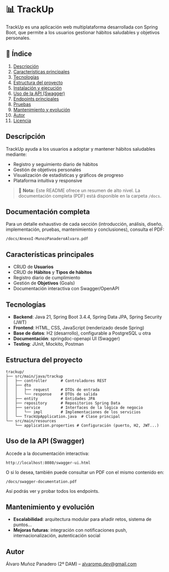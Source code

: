 # 📊 TrackUp

TrackUp es una aplicación web multiplataforma desarrollada con Spring Boot, que permite a los usuarios gestionar hábitos saludables y objetivos personales.

## 📝 Índice

1. [Descripción](#descripción)
2. [Características principales](#características-principales)
3. [Tecnologías](#tecnologías)
4. [Estructura del proyecto](#estructura-del-proyecto)
5. [Instalación y ejecución](#instalación-y-ejecución)
6. [Uso de la API (Swagger)](#uso-de-la-api-swagger)
7. [Endpoints principales](#endpoints-principales)
8. [Pruebas](#pruebas)
9. [Mantenimiento y evolución](#mantenimiento-y-evolución)
10. [Autor](#autor)
11. [Licencia](#licencia)

## Descripción

TrackUp ayuda a los usuarios a adoptar y mantener hábitos saludables mediante:

- Registro y seguimiento diario de hábitos  
- Gestión de objetivos personales  
- Visualización de estadísticas y gráficos de progreso  
- Plataforma intuitiva y responsive  

> 🚀 **Nota:** Este README ofrece un resumen de alto nivel. La documentación completa (PDF) está disponible en la carpeta `/docs`.

## Documentación completa

Para un detalle exhaustivo de cada sección (introducción, análisis, diseño, implementación, pruebas, mantenimiento y conclusiones), consulta el PDF:

```
/docs/AnexoI-MunozPanaderoAlvaro.pdf
```

## Características principales

- CRUD de **Usuarios**  
- CRUD de **Hábitos** y **Tipos de hábitos**  
- Registro diario de cumplimiento  
- Gestión de **Objetivos** (Goals)  
- Documentación interactiva con Swagger/OpenAPI  

## Tecnologías

- **Backend**: Java 21, Spring Boot 3.4.4, Spring Data JPA, Spring Security (JWT)  
- **Frontend**: HTML, CSS, JavaScript (renderizado desde Spring)  
- **Base de datos**: H2 (desarrollo), configurable a PostgreSQL u otra  
- **Documentación**: springdoc-openapi UI (Swagger)  
- **Testing**: JUnit, Mockito, Postman  

## Estructura del proyecto

```
trackup/
├── src/main/java/trackup
│   ├── controller      # Controladores REST
│   ├── dto
│   │   ├── request     # DTOs de entrada
│   │   └── response    # DTOs de salida
│   ├── entity          # Entidades JPA
│   ├── repository      # Repositorios Spring Data
│   ├── service         # Interfaces de la lógica de negocio
│   │   └── impl        # Implementaciones de los servicios
│   └── TrackUpApplication.java  # Clase principal
└── src/main/resources
    └── application.properties # Configuración (puerto, H2, JWT...)
```

<!--
## Instalación y ejecución

1. Clona el repositorio:  
   ```bash
   git clone https://github.com/tu-usuario/trackup.git
   cd trackup
   ```
2. Ejecuta con Maven:  
   ```bash
   ./mvnw spring-boot:run
   ```
3. La aplicación estará disponible en `http://localhost:8080`.
-->

## Uso de la API (Swagger)

Accede a la documentación interactiva:

```
http://localhost:8080/swagger-ui.html
```

O si lo desea, también puede consultar un PDF con el mismo contenido en:

```
/docs/swagger-documentation.pdf
```

Así podrás ver y probar todos los endpoints.

<!--
## Pruebas

- **Unitarias**: JUnit + Mockito para servicios y controladores.  
- **Integración**: `@SpringBootTest` para flujos completos.  
- **Manual**: Colecciones de Postman disponibles en `/postman`.  

> En próximas entregas se ampliarán las pruebas unitarias y de integración.
-->

## Mantenimiento y evolución

- **Escalabilidad**: arquitectura modular para añadir retos, sistema de puntos…  
- **Mejoras futuras**: integración con notificaciones push, internacionalización, autenticación social  

## Autor

Álvaro Muñoz Panadero (2º DAM) – alvaromp.dev@gmail.com

<!-- 
## Licencia

Este proyecto está bajo licencia MIT. (Ver archivo `LICENSE`)
-->